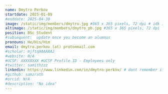 ```yaml
--- 
name: Dmytro Perkov
startdate: 2025-01-09 
#enddate: 2025-04-30 
image: /static/img/members/dmytro.jpg #365 x 365 pixels, 72 dpi # idk if you have my picture there but i can send it or you can use one from powerpoint yesterday?
altimage: /static/img/members/dmytro_pb.jpg #365 x 365 pixels, 72 dpi
position: BSc Student
#subsequent:  update once you become an alumnus
pronouns: He/His/Him 
email: dmytro.perkov (at) protonmail.com
#scholar: mjftq9AAAAAJ
#website: N/A
#UCSF: XXXXXXXX #UCSF Profile ID - Employees only
#twitter: samithzzz
linkedin: https://www.linkedin.com/in/dmytro-perkov/ # dont remember if it takes the link or just the username
#github: samzrath
#orcid: N/A
#description: "No idea"
---
```


